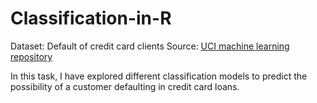 # Classification-in-R
Dataset: Default of credit card clients
Source: <a href= "https://archive.ics.uci.edu/ml/datasets/default+of+credit+card+clients"> UCI machine learning repository</a>

In this task, I have explored different classification models to predict the possibility of a customer defaulting in credit card loans.

